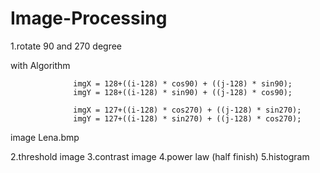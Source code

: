 # Image-Processing
1.rotate 90 and 270 degree

  with Algorithm  
                  
                  imgX = 128+((i-128) * cos90) + ((j-128) * sin90);
                  imgY = 128+((i-128) * sin90) + ((j-128) * cos90);
        
                  imgX = 127+((i-128) * cos270) + ((j-128) * sin270);
                  imgY = 127+((i-128) * sin270) + ((j-128) * cos270);
         
image Lena.bmp 

2.threshold image
3.contrast image
4.power law (half finish)
5.histogram
